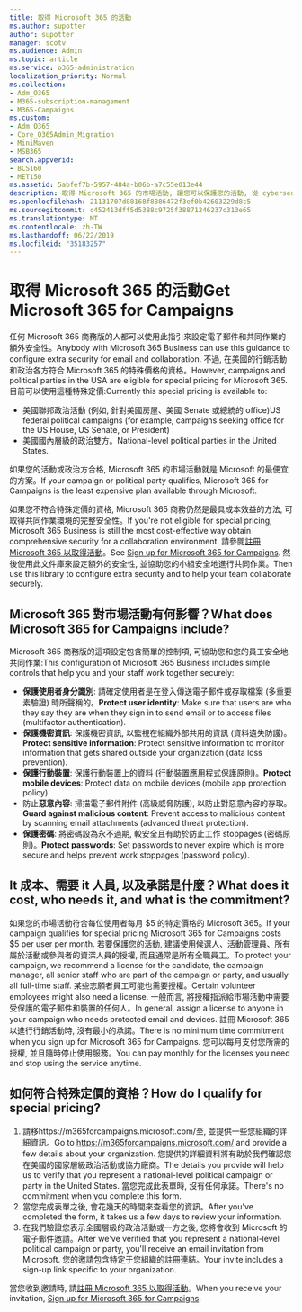 ```yaml
---
title: 取得 Microsoft 365 的活動
ms.author: supotter
author: supotter
manager: scotv
ms.audience: Admin
ms.topic: article
ms.service: o365-administration
localization_priority: Normal
ms.collection:
- Adm_O365
- M365-subscription-management
- M365-Campaigns
ms.custom:
- Adm_O365
- Core_O365Admin_Migration
- MiniMaven
- MSB365
search.appverid:
- BCS160
- MET150
ms.assetid: 5abfef7b-5957-484a-b06b-a7c55e013e44
description: 取得 Microsoft 365 的市場活動, 讓您可以保護您的活動, 從 cybersecurity 威脅到電子郵件、資料和通訊。
ms.openlocfilehash: 21131707d88168f8886472f3ef0b42603229d8c5
ms.sourcegitcommit: c452413dff5d5388c9725f38871246237c313e65
ms.translationtype: MT
ms.contentlocale: zh-TW
ms.lasthandoff: 06/22/2019
ms.locfileid: "35183257"
---
```

# <a name="get-microsoft-365-for-campaigns"></a><span data-ttu-id="3cc06-103">取得 Microsoft 365 的活動</span><span class="sxs-lookup"><span data-stu-id="3cc06-103">Get Microsoft 365 for Campaigns</span></span>

<span data-ttu-id="3cc06-104">任何 Microsoft 365 商務版的人都可以使用此指引來設定電子郵件和共同作業的額外安全性。</span><span class="sxs-lookup"><span data-stu-id="3cc06-104">Anybody with Microsoft 365 Business can use this guidance to configure extra security for email and collaboration.</span></span> <span data-ttu-id="3cc06-105">不過, 在美國的行銷活動和政治各方符合 Microsoft 365 的特殊價格的資格。</span><span class="sxs-lookup"><span data-stu-id="3cc06-105">However, campaigns and political parties in the USA are eligible for special pricing for Microsoft 365.</span></span> <span data-ttu-id="3cc06-106">目前可以使用這種特殊定價:</span><span class="sxs-lookup"><span data-stu-id="3cc06-106">Currently this special pricing is available to:</span></span>
- <span data-ttu-id="3cc06-107">美國聯邦政治活動 (例如, 針對美國房屋、美國 Senate 或總統的 office)</span><span class="sxs-lookup"><span data-stu-id="3cc06-107">US federal political campaigns (for example, campaigns seeking office for the US House, US Senate, or President)</span></span>
- <span data-ttu-id="3cc06-108">美國國內層級的政治雙方。</span><span class="sxs-lookup"><span data-stu-id="3cc06-108">National-level political parties in the United States.</span></span>

<span data-ttu-id="3cc06-109">如果您的活動或政治方合格, Microsoft 365 的市場活動就是 Microsoft 的最便宜的方案。</span><span class="sxs-lookup"><span data-stu-id="3cc06-109">If your campaign or political party qualifies, Microsoft 365 for Campaigns is the least expensive plan available through Microsoft.</span></span>  

<span data-ttu-id="3cc06-110">如果您不符合特殊定價的資格, Microsoft 365 商務仍然是最具成本效益的方法, 可取得共同作業環境的完整安全性。</span><span class="sxs-lookup"><span data-stu-id="3cc06-110">If you're not eligible for special pricing, Microsoft 365 Business is still the most cost-effective way obtain comprehensive security for a collaboration environment.</span></span> <span data-ttu-id="3cc06-111">請參閱[註冊 Microsoft 365 以取得活動](m365-campaigns-sign-up.md)。</span><span class="sxs-lookup"><span data-stu-id="3cc06-111">See [Sign up for Microsoft 365 for Campaigns](m365-campaigns-sign-up.md).</span></span> <span data-ttu-id="3cc06-112">然後使用此文件庫來設定額外的安全性, 並協助您的小組安全地進行共同作業。</span><span class="sxs-lookup"><span data-stu-id="3cc06-112">Then use this library to configure extra security and to help your team collaborate securely.</span></span> 

## <a name="what-does-microsoft-365-for-campaigns-include"></a><span data-ttu-id="3cc06-113">Microsoft 365 對市場活動有何影響？</span><span class="sxs-lookup"><span data-stu-id="3cc06-113">What does Microsoft 365 for Campaigns include?</span></span>
<span data-ttu-id="3cc06-114">Microsoft 365 商務版的這項設定包含簡單的控制項, 可協助您和您的員工安全地共同作業:</span><span class="sxs-lookup"><span data-stu-id="3cc06-114">This configuration of Microsoft 365 Business includes simple controls that help you and your staff work together securely:</span></span> 
- <span data-ttu-id="3cc06-115">**保護使用者身分識別**: 請確定使用者是在登入傳送電子郵件或存取檔案 (多重要素驗證) 時所聲稱的。</span><span class="sxs-lookup"><span data-stu-id="3cc06-115">**Protect user identity**: Make sure that users are who they say they are when they sign in to send email or to access files (multifactor authentication).</span></span>
- <span data-ttu-id="3cc06-116">**保護機密資訊**: 保護機密資訊, 以監視在組織外部共用的資訊 (資料遺失防護)。</span><span class="sxs-lookup"><span data-stu-id="3cc06-116">**Protect sensitive information**: Protect sensitive information to monitor information that gets shared outside your organization (data loss prevention).</span></span>
- <span data-ttu-id="3cc06-117">**保護行動裝置**: 保護行動裝置上的資料 (行動裝置應用程式保護原則)。</span><span class="sxs-lookup"><span data-stu-id="3cc06-117">**Protect mobile devices**: Protect data on mobile devices (mobile app protection policy).</span></span>
- <span data-ttu-id="3cc06-118">防止**惡意內容**: 掃描電子郵件附件 (高級威脅防護), 以防止對惡意內容的存取。</span><span class="sxs-lookup"><span data-stu-id="3cc06-118">**Guard against malicious content**: Prevent access to malicious content by scanning email attachments (advanced threat protection).</span></span>
- <span data-ttu-id="3cc06-119">**保護密碼**: 將密碼設為永不過期, 較安全且有助於防止工作 stoppages (密碼原則)。</span><span class="sxs-lookup"><span data-stu-id="3cc06-119">**Protect passwords**: Set passwords to never expire which is more secure and helps prevent work stoppages (password policy).</span></span> 


## <a name="what-does-it-cost-who-needs-it-and-what-is-the-commitment"></a><span data-ttu-id="3cc06-120">It 成本、需要 it 人員, 以及承諾是什麼？</span><span class="sxs-lookup"><span data-stu-id="3cc06-120">What does it cost, who needs it, and what is the commitment?</span></span>
<span data-ttu-id="3cc06-121">如果您的市場活動符合每位使用者每月 $5 的特定價格的 Microsoft 365。</span><span class="sxs-lookup"><span data-stu-id="3cc06-121">If your campaign qualifies for special pricing Microsoft 365 for Campaigns costs $5 per user per month.</span></span> <span data-ttu-id="3cc06-122">若要保護您的活動, 建議使用候選人、活動管理員、所有屬於活動或參與者的資深人員的授權, 而且通常是所有全職員工。</span><span class="sxs-lookup"><span data-stu-id="3cc06-122">To protect your campaign, we recommend a license for the candidate, the campaign manager, all senior staff who are part of the campaign or party, and usually all full-time staff.</span></span> <span data-ttu-id="3cc06-123">某些志願者員工可能也需要授權。</span><span class="sxs-lookup"><span data-stu-id="3cc06-123">Certain volunteer employees might also need a license.</span></span> <span data-ttu-id="3cc06-124">一般而言, 將授權指派給市場活動中需要受保護的電子郵件和裝置的任何人。</span><span class="sxs-lookup"><span data-stu-id="3cc06-124">In general, assign a license to anyone in your campaign who needs protected email and devices.</span></span>
<span data-ttu-id="3cc06-125">註冊 Microsoft 365 以進行行銷活動時, 沒有最小的承諾。</span><span class="sxs-lookup"><span data-stu-id="3cc06-125">There is no minimum time commitment when you sign up for Microsoft 365 for Campaigns.</span></span> <span data-ttu-id="3cc06-126">您可以每月支付您所需的授權, 並且隨時停止使用服務。</span><span class="sxs-lookup"><span data-stu-id="3cc06-126">You can pay monthly for the licenses you need and stop using the service anytime.</span></span>

## <a name="how-do-i-qualify-for-special-pricing"></a><span data-ttu-id="3cc06-127">如何符合特殊定價的資格？</span><span class="sxs-lookup"><span data-stu-id="3cc06-127">How do I qualify for special pricing?</span></span>

1. <span data-ttu-id="3cc06-128">請移https://m365forcampaigns.microsoft.com/至, 並提供一些您組織的詳細資訊。</span><span class="sxs-lookup"><span data-stu-id="3cc06-128">Go to https://m365forcampaigns.microsoft.com/ and provide a few details about your organization.</span></span> <span data-ttu-id="3cc06-129">您提供的詳細資料將有助於我們確認您在美國的國家層級政治活動或協力廠商。</span><span class="sxs-lookup"><span data-stu-id="3cc06-129">The details you provide will help us to verify that you represent a national-level political campaign or party in the United States.</span></span> <span data-ttu-id="3cc06-130">當您完成此表單時, 沒有任何承諾。</span><span class="sxs-lookup"><span data-stu-id="3cc06-130">There's no commitment when you complete this form.</span></span> 
2. <span data-ttu-id="3cc06-131">當您完成表單之後, 會花幾天的時間來查看您的資訊。</span><span class="sxs-lookup"><span data-stu-id="3cc06-131">After you've completed the form, it takes us a few days to review your information.</span></span> 
3. <span data-ttu-id="3cc06-132">在我們驗證您表示全國層級的政治活動或一方之後, 您將會收到 Microsoft 的電子郵件邀請。</span><span class="sxs-lookup"><span data-stu-id="3cc06-132">After we've verified that you represent a national-level political campaign or party, you'll receive an email invitation from Microsoft.</span></span> <span data-ttu-id="3cc06-133">您的邀請包含特定于您組織的註冊連結。</span><span class="sxs-lookup"><span data-stu-id="3cc06-133">Your invite includes a sign-up link specific to your organization.</span></span> 

<span data-ttu-id="3cc06-134">當您收到邀請時, 請[註冊 Microsoft 365 以取得活動](m365-campaigns-sign-up.md)。</span><span class="sxs-lookup"><span data-stu-id="3cc06-134">When you receive your invitation, [Sign up for Microsoft 365 for Campaigns](m365-campaigns-sign-up.md).</span></span>


